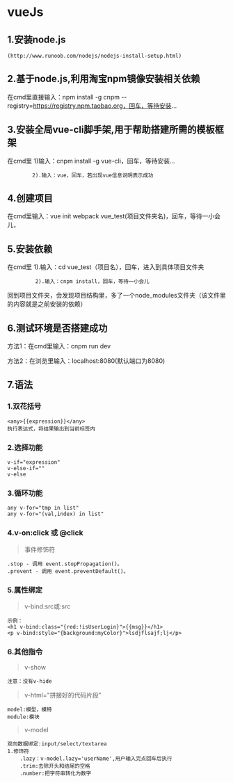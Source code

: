 # vueJs
## 1.安装node.js ##
	(http://www.runoob.com/nodejs/nodejs-install-setup.html)

## 2.基于node.js,利用淘宝npm镜像安装相关依赖 ##

 在cmd里直接输入：npm install -g cnpm --registry=https://registry.npm.taobao.org，回车，等待安装...

## 3.安装全局vue-cli脚手架,用于帮助搭建所需的模板框架 ##

在cmd里 1)输入：cnpm install -g vue-cli，回车，等待安装...

            2).输入：vue，回车，若出现vue信息说明表示成功
  
## 4.创建项目 ##

在cmd里输入：vue init webpack vue_test(项目文件夹名)，回车，等待一小会儿，

## 5.安装依赖 ##

在cmd里  1).输入：cd vue_test（项目名），回车，进入到具体项目文件夹

             2).输入：cnpm install，回车，等待一小会儿

回到项目文件夹，会发现项目结构里，多了一个node_modules文件夹（该文件里的内容就是之前安装的依赖）

## 6.测试环境是否搭建成功 ##

方法1：在cmd里输入：cnpm run dev

方法2：在浏览里输入：localhost:8080(默认端口为8080)

## 7.语法 ##
### 1.双花括号 ###
	<any>{{expression}}</any>
	执行表达式，将结果输出到当前标签内
### 2.选择功能 ###
	v-if="expression"
	v-else-if=""
	v-else
### 3.循环功能 ###
	any v-for="tmp in list"
	any v-for="(val,index) in list"
### 4.v-on:click 或 @click ###
>事件修饰符

	.stop - 调用 event.stopPropagation()。
	.prevent - 调用 event.preventDefault()。

### 5.属性绑定 ###
>v-bind:src或:src

	示例：
	<h1 v-bind:class="{red:!isUserLogin}">{{msg}}</h1>
    <p v-bind:style="{background:myColor}">lsdjflsajf;lj</p>
### 6.其他指令 ###
>v-show

	注意：没有v-hide
>v-html="拼接好的代码片段"

	model:模型，模特
	module:模块
>v-model

	双向数据绑定:input/select/textarea
	1.修饰符
		.lazy：v-model.lazy='userName',用户输入完点回车后执行
		.trim:去除开头和结尾的空格
		.number:把字符串转化为数字